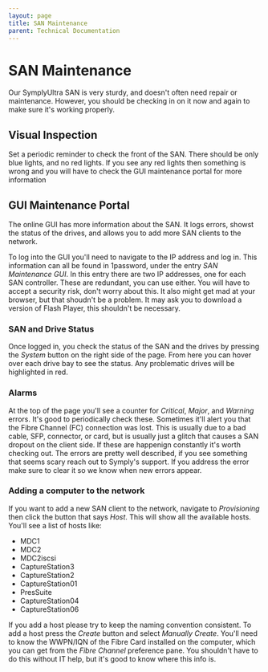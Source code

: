 ```yaml
---
layout: page
title: SAN Maintenance
parent: Technical Documentation
---
```


# SAN Maintenance

Our SymplyUltra SAN is very sturdy, and doesn't often need repair or maintenance. However, you should be checking in on it now and again to make sure it's working properly.

## Visual Inspection

Set a periodic reminder to check the front of the SAN. There should be only blue lights, and no red lights. If you see any red lights then something is wrong and you will have to check the GUI maintenance portal for more information

## GUI Maintenance Portal

The online GUI has more information about the SAN. It logs errors, showst the status of the drives, and allows you to add more SAN clients to the network.

To log into the GUI you'll need to navigate to the IP address and log in. This information can all be found in 1password, under the entry _SAN Maintenance GUI_. In this entry there are two IP addresses, one for each SAN controller. These are redundant, you can use either. You will have to accept a security risk, don't worry about this. It also might get mad at your browser, but that shoudn't be a problem. It may ask you to download a version of Flash Player, this shouldn't be necessary.

### SAN and Drive Status

Once logged in, you check the status of the SAN and the drives by pressing the _System_ button on the right side of the page. From here you can hover over each drive bay to see the status. Any problematic drives will be highlighted in red.

### Alarms

At the top of the page you'll see a counter for _Critical_, _Major_, and _Warning_ errors. It's good to periodically check these. Sometimes it'll alert you that the Fibre Channel (FC) connection was lost. This is usually due to a bad cable, SFP, connector, or card, but is usually just a glitch that causes a SAN dropout on the client side. If these are happenign constantly it's worth checking out. The errors are pretty well described, if you see something that seems scary reach out to Symply's support. If you address the error make sure to clear it so we know when new errors appear. 


### Adding a computer to the network

If you want to add a new SAN client to the network, navigate to _Provisioning_ then click the button that says _Host_. This will show all the available hosts. You'll see a list of hosts like:

* MDC1
*	MDC2
*	MDC2iscsi
*	CaptureStation3
*	CaptureStation2
*	CaptureStation01
*	PresSuite
*	CaptureStation04
*	CaptureStation06

If you add a host please try to keep the naming convention consistent. To add a host press the _Create_ button and select _Manually Create_. You'll need to know the WWPN/IQN of the Fibre Card installed on the computer, which you can get from the _Fibre Channel_ preference pane. You shouldn't have to do this without IT help, but it's good to know where this info is.
